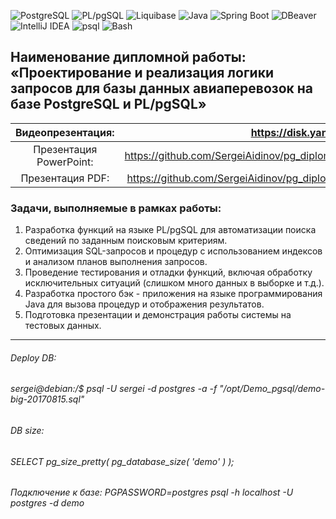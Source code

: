 ![PostgreSQL](https://img.shields.io/badge/PostgreSQL-336791?style=for-the-badge&logo=postgresql&logoColor=white)
![PL/pgSQL](https://img.shields.io/badge/PL%2FpgSQL-336791?style=for-the-badge&logo=postgresql&logoColor=white)
![Liquibase](https://img.shields.io/badge/Liquibase-2962FF?style=for-the-badge&logo=liquibase&logoColor=white)
![Java](https://img.shields.io/badge/Java-007396?style=for-the-badge&logo=openjdk&logoColor=white)
![Spring Boot](https://img.shields.io/badge/SpringBoot-6DB33F?style=for-the-badge&logo=springboot&logoColor=white)
![DBeaver](https://img.shields.io/badge/DBeaver-372923?style=for-the-badge&logo=dbeaver&logoColor=white)
![IntelliJ IDEA](https://img.shields.io/badge/IntelliJIDEA-000000?style=for-the-badge&logo=intellijidea&logoColor=white)
![psql](https://img.shields.io/badge/psql-336791?style=for-the-badge&logo=postgresql&logoColor=white)
![Bash](https://img.shields.io/badge/Bash-4EAA25?style=for-the-badge&logo=gnubash&logoColor=white)


<h2>Наименование дипломной работы:
«Проектирование и реализация логики запросов для базы данных авиаперевозок на базе PostgreSQL и PL/pgSQL»</h2>

| Видеопрезентация:  |https://disk.yandex.ru/i/2f25iC6lmLAFFQ | 
| :---:  | :---: | 
|Презентация PowerPoint: |  https://github.com/SergeiAidinov/pg_diploma/blob/master/src/main/resources/Presentation.pptx  |
| Презентация PDF: | https://github.com/SergeiAidinov/pg_diploma/blob/master/src/main/resources/Presentation.pdf  |
 
<h3>Задачи, выполняемые в рамках работы:</h3>
<ol>
<li> Разработка функций на языке PL/pgSQL для автоматизации поиска сведений по заданным поисковым критериям.</li>
<li> Оптимизация SQL-запросов и процедур с использованием индексов и анализом планов выполнения запросов.</li>
<li> Проведение тестирования и отладки функций, включая обработку исключительных ситуаций (слишком много данных в выборке и т.д.).</li>
<li> Разработка простого бэк - приложения на языке программирования Java для вызова процедур и отображения результатов.</li>
<li> Подготовка презентации и демонстрация работы системы на тестовых данных.</li>
</ol>

---

###### Deploy DB:

###### sergei@debian:/$ psql -U sergei -d postgres -a -f "/opt/Demo_pgsql/demo-big-20170815.sql"

###### DB size:

###### SELECT pg_size_pretty( pg_database_size( 'demo' ) );

###### Подключение к базе: PGPASSWORD=postgres psql -h localhost -U postgres -d demo
